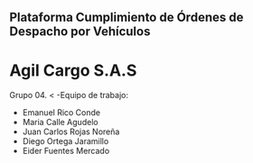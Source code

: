 ## Plataforma Cumplimiento de Órdenes de Despacho por Vehículos
# Agil Cargo S.A.S
Grupo 04.
< -Equipo de trabajo: 
 - Emanuel Rico Conde
 - Maria Calle Agudelo
 - Juan Carlos Rojas Noreña
 - Diego Ortega Jaramillo
 - Eider Fuentes Mercado
